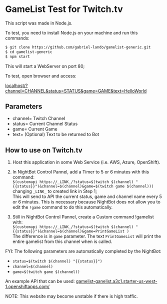 # GameList Test for Twitch.tv

This script was made in Node.js.

To test, you need to install Node.js on your machine and run this commands:

```bash
$ git clone https://github.com/gabriel-lando/gamelist-generic.git
$ cd gamelist-generic
$ npm start
```

This will start a WebServer on port 80;

To test, open browser and access:

[localhost/?channel=CHANNEL&status=STATUS&game=GAME&text=HelloWorld](http://localhost/?channel=CHANNEL&status=STATUS&game=GAME&text=HelloWorld)

## Parameters

- channel= Twitch Channel
- status= Current Channel Status
- game= Current Game
- text= (Optional) Text to be returned to Bot

## How to use on Twitch.tv

1) Host this application in some Web Service (i.e. AWS, Azure, OpenShift).
2) In NightBot Control Pannel, add a Timer to 5 or 6 minutes with this command: <br/>
`$(customapi https://_LINK_/?status=$(twitch $(channel) "{{status}}")&channel=$(channel)&game=$(twitch game $(channel)))` <br/>
changing `_LINK_` to created link in Step 1; <br/>
This will send to API the current status, game and channel name every 5 or 6 minutes. This is necessary because NightBot does not allow you to edit the `!game` command to do this automatically.

3) Still in NightBot Control Pannel, create a Custom command !gamelist with: <br/>
`$(customapi https://_LINK_/?status=$(twitch $(channel) "{{status}}")&channel=$(channel)&game=PrintGameList )` <br/>
The difference is in `game` parameter. The text `PrintGameList` will print the entire gamelist from this channel when is called.

FYI: The following parameters are automatically completed by the NightBot:
- `status=$(twitch $(channel) "{{status}}")`
- `channel=$(channel)`
- `game=$(twitch game $(channel))`

An example API that can be used:
[gamelist-ganelist.a3c1.starter-us-west-1.openshiftapps.com/](http://gamelist-ganelist.a3c1.starter-us-west-1.openshiftapps.com/)

NOTE: This website may become unstable if there is high traffic.